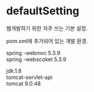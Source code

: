 # defaultSetting <br>
웹개발하기 위한 자주 쓰는 기본 설정. <br>


pom.xml에 추가되어 있는 개발 환경. <br>


spring -webmvc 5.3.9 <br>
spring -webscoket 5.3.9 <br>

jdk.1.8 <br>
tomcat-servlet-api <br>
tomcat 9.0.48 <br>



